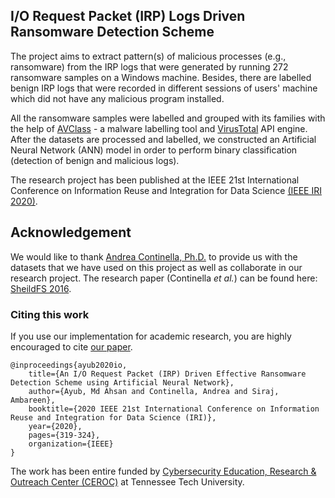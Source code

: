 ## I/O Request Packet (IRP) Logs Driven Ransomware Detection Scheme

The project aims to extract pattern(s) of malicious processes (e.g., ransomware) from the IRP logs that were generated by running 272 ransomware samples on a Windows machine. Besides, there are labelled benign IRP logs that were recorded in different sessions of users' machine which did not have any malicious program installed.

All the ransomware samples were labelled and grouped with its families with the help of [AVClass](https://github.com/malicialab/avclass) - a malware labelling tool and [VirusTotal](https://developers.virustotal.com/reference) API engine. After the datasets are processed and labelled, we constructed an Artificial Neural Network (ANN) model in order to perform binary classification (detection of benign and malicious logs).

The research project has been published at the IEEE 21st International Conference on Information Reuse and Integration for Data Science [(IEEE IRI 2020)](https://homepages.uc.edu/~niunn/IRI20/).


## Acknowledgement

We would like to thank [Andrea Continella, Ph.D.](https://conand.me/) to provide us with the datasets that we have used on this project as well as collaborate in our research project. The research paper (Continella _et al._) can be found here: [SheildFS 2016](https://dl.acm.org/doi/pdf/10.1145/2991079.2991110).


### Citing this work
If you use our implementation for academic research, you are highly encouraged to cite [our paper](https://ahsanayub.github.io/assets/paper/Authors_Copy_An_IO_Request_Packet_(IRP)_Driven_Effective_Ransomware_Detection_Scheme_using_Artificial_Neural_Network.pdf).

```
@inproceedings{ayub2020io,
	title={An I/O Request Packet (IRP) Driven Effective Ransomware Detection Scheme using Artificial Neural Network},
	author={Ayub, Md Ahsan and Continella, Andrea and Siraj, Ambareen},
	booktitle={2020 IEEE 21st International Conference on Information Reuse and Integration for Data Science (IRI)},
	year={2020},
	pages={319-324},
	organization={IEEE}
}
```

The work has been entire funded by [Cybersecurity Education, Research & Outreach Center (CEROC)](https://www.tntech.edu/ceroc/) at Tennessee Tech University.
